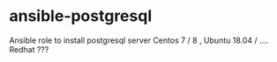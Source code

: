 # ansible-postgresql
Ansible role to install postgresql server Centos 7 / 8 , Ubuntu 18.04 / .... Redhat ???
